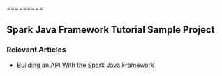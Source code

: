 =========

## Spark Java Framework Tutorial Sample Project

### Relevant Articles
- [Building an API With the Spark Java Framework](https://www.baeldung.com/spark-framework-rest-api)
